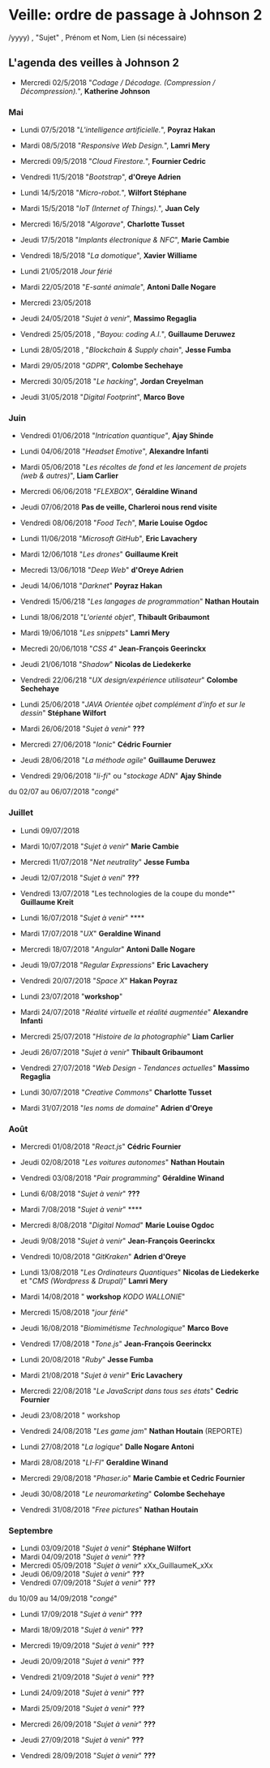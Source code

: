 ﻿# Veille: ordre de passage à Johnson 2
/yyyy) , "Sujet" ,  Prénom et Nom, Lien (si nécessaire)

## L'agenda des veilles à Johnson 2

- Mercredi 02/5/2018 "*Codage / Décodage. (Compression / Décompression).*", __Katherine Johnson__

### Mai

- Lundi 07/5/2018 "*L'intelligence artificielle.*", **Poyraz Hakan**
- Mardi 08/5/2018 "*Responsive Web Design.*", **Lamri Mery**
- Mercredi 09/5/2018 "*Cloud Firestore.*", **Fournier Cedric**
- Vendredi 11/5/2018 "*Bootstrap*", **d'Oreye Adrien**

- Lundi 14/5/2018 "*Micro-robot.*", **Wilfort Stéphane**
- Mardi 15/5/2018 "*IoT (Internet of Things).*", **Juan Cely**
- Mercredi 16/5/2018 "*Algorave*", **Charlotte Tusset**
- Jeudi 17/5/2018 "*Implants électronique & NFC*", **Marie Cambie**
- Vendredi 18/5/2018 "*La domotique*", **Xavier Williame**

- Lundi 21/05/2018 *Jour férié*
- Mardi 22/05/2018 "*E-santé animale*", **Antoni Dalle Nogare**
- Mercredi 23/05/2018
- Jeudi 24/05/2018 "*Sujet à venir*", **Massimo Regaglia**
- Vendredi 25/05/2018 , "*Bayou: coding A.I.*", **Guillaume Deruwez**

- Lundi 28/05/2018 , "*Blockchain & Supply chain*", **Jesse Fumba**
- Mardi 29/05/2018 "*GDPR*", **Colombe Sechehaye**
- Mercredi 30/05/2018 "*Le hacking*", **Jordan Creyelman**
- Jeudi 31/05/2018 "*Digital Footprint*", **Marco Bove**

### Juin

- Vendredi 01/06/2018 "*Intrication quantique"*, **Ajay Shinde**

- Lundi 04/06/2018 "*Headset Emotive*", **Alexandre Infanti**
- Mardi 05/06/2018 "*Les récoltes de fond et les lancement de projets (web & autres)*", **Liam Carlier**
- Mercredi 06/06/2018 "*FLEXBOX*", **Géraldine Winand**
- Jeudi 07/06/2018 **Pas de veille, Charleroi nous rend visite**
- Vendredi 08/06/2018 "*Food Tech*", **Marie Louise Ogdoc**

- Lundi 11/06/2018 "*Microsoft GitHub*", **Eric Lavachery**
- Mardi 12/06/1018 "*Les drones*" **Guillaume Kreit**
- Mecredi 13/06/1018 "*Deep Web*" **d'Oreye Adrien**
- Jeudi 14/06/1018 "*Darknet*" **Poyraz Hakan**
- Vendredi 15/06/218 "*Les langages de programmation*" **Nathan Houtain**

- Lundi 18/06/2018 "*L'orienté objet*", **Thibault Gribaumont**
- Mardi 19/06/1018 "*Les snippets*" **Lamri Mery**
- Mecredi 20/06/1018 "*CSS 4*" **Jean-François Geerinckx**
- Jeudi 21/06/1018 "*Shadow*" **Nicolas de Liedekerke**
- Vendredi 22/06/218 "*UX design/expérience utilisateur*" **Colombe Sechehaye**

- Lundi 25/06/2018 "*JAVA Orientée ojbet complément d'info et sur le dessin*" **Stéphane Wilfort**
- Mardi 26/06/2018 "*Sujet à venir*" **???**
- Mercredi 27/06/2018 "*Ionic*" **Cédric Fournier**
- Jeudi 28/06/2018 "*La méthode agile*" **Guillaume Deruwez**
- Vendredi 29/06/2018  "*li-fi*" ou "*stockage ADN*" **Ajay Shinde**

du 02/07 au 06/07/2018 "*congé*"

### Juillet

- Lundi 09/07/2018
- Mardi 10/07/2018 "*Sujet à venir*" **Marie Cambie**
- Mercredi 11/07/2018 "*Net neutrality*" **Jesse Fumba**
- Jeudi 12/07/2018 "*Sujet à veni*" **???**
- Vendredi 13/07/2018  "Les technologies de la coupe du monde*" **Guillaume Kreit**

- Lundi 16/07/2018 "*Sujet à venir*" ****
- Mardi 17/07/2018 "*UX*" **Geraldine Winand**
- Mercredi 18/07/2018 "*Angular*" **Antoni Dalle Nogare**
- Jeudi 19/07/2018 "*Regular Expressions*" **Eric Lavachery**
- Vendredi 20/07/2018 "*Space X*" **Hakan Poyraz**

- Lundi 23/07/2018 "**workshop**"
- Mardi 24/07/2018 "*Réalité virtuelle et réalité augmentée*" **Alexandre Infanti**
- Mercredi 25/07/2018 "*Histoire de la photographie*" **Liam Carlier**
- Jeudi 26/07/2018 "*Sujet à venir*" **Thibault Gribaumont**
- Vendredi 27/07/2018 "*Web Design - Tendances actuelles*" **Massimo Regaglia**

- Lundi 30/07/2018 "*Creative Commons*" **Charlotte Tusset**
- Mardi 31/07/2018 "*les noms de domaine*" **Adrien d'Oreye**

### Août

- Mercredi 01/08/2018 "*React.js*" **Cédric Fournier**
- Jeudi 02/08/2018 "*Les voitures autonomes*" **Nathan Houtain**
- Vendredi 03/08/2018 "*Pair programming*" **Géraldine Winand**

- Lundi 6/08/2018 "*Sujet à venir*" **???**
- Mardi 7/08/2018 "*Sujet à venir*" ****
- Mercredi 8/08/2018 "*Digital Nomad*" **Marie Louise Ogdoc**
- Jeudi 9/08/2018 "*Sujet à venir*" **Jean-François Geerinckx**
- Vendredi 10/08/2018 "*GitKraken*" **Adrien d'Oreye**

- Lundi 13/08/2018 "*Les Ordinateurs Quantiques*" **Nicolas de Liedekerke** et "*CMS (Wordpress & Drupal)*" **Lamri Mery**
- Mardi 14/08/2018 " **workshop** *KODO WALLONIE*"
- Mercredi 15/08/2018 "*jour férié*"
- Jeudi 16/08/2018 "*Biomimétisme Technologique*" **Marco Bove**
- Vendredi 17/08/2018 "*Tone.js*" **Jean-François Geerinckx**

- Lundi 20/08/2018 "*Ruby*" **Jesse Fumba**
- Mardi 21/08/2018 "*Sujet à venir*" **Eric Lavachery**
- Mercredi 22/08/2018 "*Le JavaScript dans tous ses états*" **Cedric Fournier**
- Jeudi 23/08/2018 " workshop
- Vendredi 24/08/2018 "*Les game jam*" **Nathan Houtain** (REPORTE)

- Lundi 27/08/2018 "*La logique*" **Dalle Nogare Antoni**
- Mardi 28/08/2018 "*LI-FI*" **Geraldine Winand**
- Mercredi 29/08/2018 "*Phaser.io*" **Marie Cambie et Cedric Fournier**
- Jeudi 30/08/2018 "*Le neuromarketing*" **Colombe Sechehaye**
- Vendredi 31/08/2018 "*Free pictures*" **Nathan Houtain**

### Septembre

- Lundi 03/09/2018 "*Sujet à venir*" **Stéphane Wilfort**
- Mardi 04/09/2018 "*Sujet à venir*" **???**
- Mercredi 05/09/2018 "*Sujet à venir*" xXx_GuillaumeK_xXx
- Jeudi 06/09/2018 "*Sujet à venir*" **???**
- Vendredi 07/09/2018 "*Sujet à venir*" **???**

du 10/09 au 14/09/2018 "*congé*"

- Lundi 17/09/2018 "*Sujet à venir*" **???**
- Mardi 18/09/2018 "*Sujet à venir*" **???**
- Mercredi 19/09/2018 "*Sujet à venir*" **???**
- Jeudi 20/09/2018 "*Sujet à venir*" **???**
- Vendredi 21/09/2018 "*Sujet à venir*" **???**

- Lundi 24/09/2018 "*Sujet à venir*" **???**
- Mardi 25/09/2018 "*Sujet à venir*" **???**
- Mercredi 26/09/2018 "*Sujet à venir*" **???**
- Jeudi 27/09/2018 "*Sujet à venir*" **???**
- Vendredi 28/09/2018 "*Sujet à venir*" **???**
